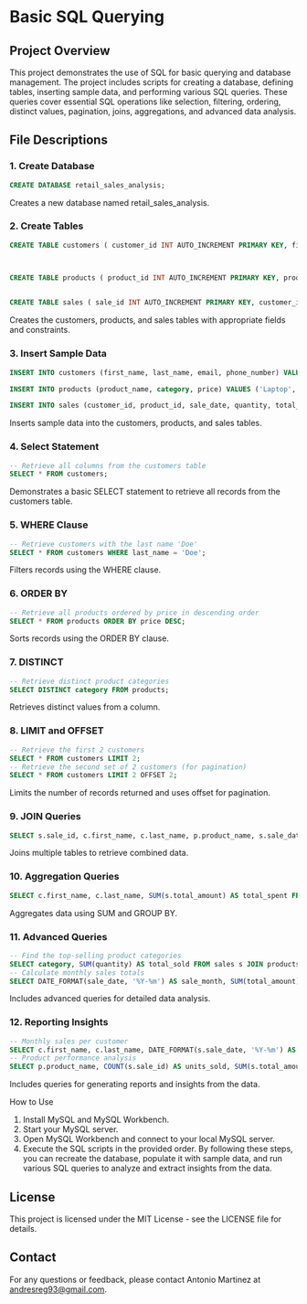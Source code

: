 # Basic SQL Querying 

## Project Overview 

This project demonstrates the use of SQL for basic querying and database management. The project includes scripts for creating a database, defining tables, inserting sample data, and performing various SQL queries. These queries cover essential SQL operations like selection, filtering, ordering, distinct values, pagination, joins, aggregations, and advanced data analysis. 

## File Descriptions 
### 1. Create Database 
```sql 
CREATE DATABASE retail_sales_analysis;
```
Creates a new database named retail_sales_analysis.


### 2. Create Tables
```sql
CREATE TABLE customers ( customer_id INT AUTO_INCREMENT PRIMARY KEY, first_name VARCHAR(50), last_name VARCHAR(50), email VARCHAR(100), phone_number VARCHAR(15) );



CREATE TABLE products ( product_id INT AUTO_INCREMENT PRIMARY KEY, product_name VARCHAR(100), category VARCHAR(50), price DECIMAL(10, 2) );

 
CREATE TABLE sales ( sale_id INT AUTO_INCREMENT PRIMARY KEY, customer_id INT, product_id INT, sale_date DATE, quantity INT, total_amount DECIMAL(10, 2), FOREIGN KEY (customer_id) REFERENCES customers (customer_id), FOREIGN KEY (product_id) REFERENCES products (product_id) );
 ```
 Creates the customers, products, and sales tables with appropriate fields and constraints.


### 3. Insert Sample Data
 ```sql
INSERT INTO customers (first_name, last_name, email, phone_number) VALUES ('John', 'Doe', 'john.doe@example.com', '555-1234'), ('Jane', 'Smith', 'jane.smith@example.com', '555-5678'), ('Alice', 'Johnson', 'alice.johnson@example.com', '555-8765'); 

INSERT INTO products (product_name, category, price) VALUES ('Laptop', 'Electronics', 1200.00), ('Smartphone', 'Electronics', 800.00), ('Tablet', 'Electronics', 400.00); 

INSERT INTO sales (customer_id, product_id, sale_date, quantity, total_amount) VALUES (1, 1, '2023-01-15', 1, 1200.00), (2, 2, '2023-02-20', 2, 1600.00), (3, 3, '2023-03-05', 1, 400.00);
 ```
Inserts sample data into the customers, products, and sales tables.


### 4. Select Statement
 ```sql
-- Retrieve all columns from the customers table 
SELECT * FROM customers;
```
Demonstrates a basic SELECT statement to retrieve all records from the customers table.


### 5. WHERE Clause
 ```sql
-- Retrieve customers with the last name 'Doe' 
SELECT * FROM customers WHERE last_name = 'Doe';
```
Filters records using the WHERE clause.


### 6. ORDER BY
```sql
-- Retrieve all products ordered by price in descending order 
SELECT * FROM products ORDER BY price DESC;
```
Sorts records using the ORDER BY clause.


### 7. DISTINCT
```sql
-- Retrieve distinct product categories 
SELECT DISTINCT category FROM products;
```
Retrieves distinct values from a column.


### 8. LIMIT and OFFSET
```sql
-- Retrieve the first 2 customers 
SELECT * FROM customers LIMIT 2; 
-- Retrieve the second set of 2 customers (for pagination) 
SELECT * FROM customers LIMIT 2 OFFSET 2;
```
Limits the number of records returned and uses offset for pagination.


### 9. JOIN Queries
```sql
SELECT s.sale_id, c.first_name, c.last_name, p.product_name, s.sale_date, s.quantity, s.total_amount FROM sales s JOIN customers c ON s.customer_id = c.customer_id JOIN products p ON s.product_id = p.product_id;
```
Joins multiple tables to retrieve combined data.


### 10. Aggregation Queries
```sql
SELECT c.first_name, c.last_name, SUM(s.total_amount) AS total_spent FROM sales s JOIN customers c ON s.customer_id = c.customer_id GROUP BY c.customer_id ORDER BY total_spent DESC;
```
Aggregates data using SUM and GROUP BY.


### 11. Advanced Queries
```sql
-- Find the top-selling product categories 
SELECT category, SUM(quantity) AS total_sold FROM sales s JOIN products p ON s.product_id = p.product_id GROUP BY category ORDER BY total_sold DESC; 
-- Calculate monthly sales totals 
SELECT DATE_FORMAT(sale_date, '%Y-%m') AS sale_month, SUM(total_amount) AS monthly_sales FROM sales GROUP BY sale_month ORDER BY sale_month;
```
Includes advanced queries for detailed data analysis.


### 12. Reporting Insights
```sql
-- Monthly sales per customer 
SELECT c.first_name, c.last_name, DATE_FORMAT(s.sale_date, '%Y-%m') AS sale_month, SUM(s.total_amount) AS monthly_total FROM sales s JOIN customers c ON s.customer_id = c.customer_id GROUP BY c.customer_id, sale_month ORDER BY c.customer_id, sale_month; 
-- Product performance analysis 
SELECT p.product_name, COUNT(s.sale_id) AS units_sold, SUM(s.total_amount) AS total_revenue FROM sales s JOIN products p ON s.product_id = p.product_id GROUP BY p.product_name ORDER BY total_revenue DESC;
```
Includes queries for generating reports and insights from the data.


How to Use
1. Install MySQL and MySQL Workbench.
2. Start your MySQL server.
3. Open MySQL Workbench and connect to your local MySQL server.
4. Execute the SQL scripts in the provided order.
By following these steps, you can recreate the database, populate it with sample data, and run various SQL queries to analyze and extract insights from the data.

## License
This project is licensed under the MIT License - see the LICENSE file for details.

## Contact
For any questions or feedback, please contact Antonio Martinez at andresreg93@gmail.com.

